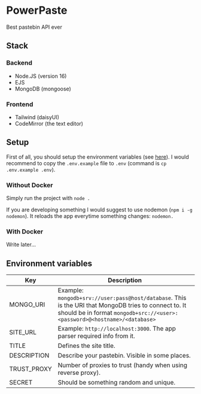 # PowerPaste
Best pastebin API ever

## Stack

### Backend

- Node.JS (version 16)
- EJS
- MongoDB (mongoose)

### Frontend

- Tailwind (daisyUI)
- CodeMirror (the text editor)

## Setup

First of all, you should setup the environment variables (see [here](#environment-variables)). I would recommend to copy the `.env.example` file to `.env` (command is `cp .env.example .env`).

### Without Docker

Simply run the project with `node .`

If you are developing something I would suggest to use nodemon (`npm i -g nodemon`). It reloads the app everytime something changes: `nodemon.`

### With Docker

Write later...

## Environment variables

| Key         | Description      |
| ----------- | ---------------- |
| MONGO_URI   | Example: `mongodb+srv://user:pass@host/database`. This is the URI that MongoDB tries to connect to. It should be in format `mongodb+src://<user>:<password>@<hostname>/<database>` |
| SITE_URL    | Example: `http://localhost:3000`. The app parser required info from it. |
| TITLE       | Defines the site title. 
| DESCRIPTION | Describe your pastebin. Visible in some places. |
| TRUST_PROXY | Number of proxies to trust (handy when using reverse proxy). |
| SECRET      | Should be something random and unique. |
